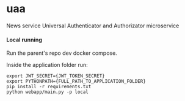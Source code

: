 # uaa
News service Universal Authenticator and Authorizator microservice

#### Local running

Run the parent's repo dev docker compose.

Inside the application folder run:
```
export JWT_SECRET={JWT_TOKEN_SECRET}
export PYTHONPATH={FULL_PATH_TO_APPLICATION_FOLDER}
pip install -r requirements.txt
python webapp/main.py -p local
```